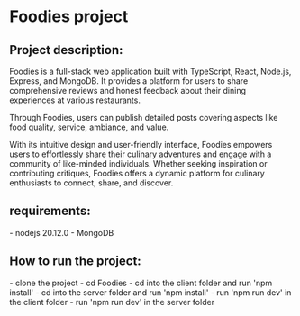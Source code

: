  <h1>Foodies project </h1>

<h2>Project description: </h2>
Foodies is a full-stack web application built with TypeScript, React, Node.js, Express, and MongoDB. It provides a platform for users to share comprehensive reviews and honest feedback about their dining experiences at various restaurants.

Through Foodies, users can publish detailed posts covering aspects like food quality, service, ambiance, and value.

With its intuitive design and user-friendly interface, Foodies empowers users to effortlessly share their culinary adventures and engage with a community of like-minded individuals. Whether seeking inspiration or contributing critiques, Foodies offers a dynamic platform for culinary enthusiasts to connect, share, and discover.

<h2>requirements: </h2>
- nodejs 20.12.0
- MongoDB 

<h2>How to run the project: </h2>
- clone the project
- cd Foodies
- cd into the client folder and run 'npm install'
- cd into the server folder and run 'npm install'
- run 'npm run dev' in the client folder
- run 'npm run dev' in the server folder


